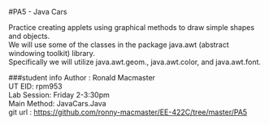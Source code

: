 #PA5 - Java Cars  

Practice creating applets using graphical methods to draw simple shapes and objects.  
We will use some of the classes in the package java.awt (abstract windowing toolkit) library.  
Specifically we will utilize java.awt.geom., java.awt.color, and java.awt.font.  

###student info
Author : Ronald Macmaster  
UT EID: rpm953  
Lab Session: Friday 2-3:30pm  
Main Method: JavaCars.Java  
git url : https://github.com/ronny-macmaster/EE-422C/tree/master/PA5



